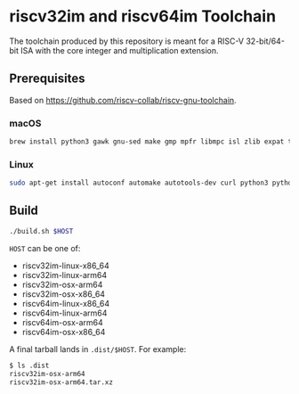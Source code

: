 # riscv32im and riscv64im Toolchain

The toolchain produced by this repository is meant for a RISC-V 32-bit/64-bit ISA with the core integer and multiplication extension.


## Prerequisites

Based on https://github.com/riscv-collab/riscv-gnu-toolchain.

### macOS

```bash
brew install python3 gawk gnu-sed make gmp mpfr libmpc isl zlib expat texinfo flock libslirp
```

### Linux

```bash
sudo apt-get install autoconf automake autotools-dev curl python3 python3-pip python3-tomli libmpc-dev libmpfr-dev libgmp-dev gawk build-essential bison flex texinfo gperf libtool patchutils bc zlib1g-dev libexpat-dev ninja-build git cmake libglib2.0-dev libslirp-dev
```

## Build

```bash
./build.sh $HOST
```

`HOST` can be one of:
* riscv32im-linux-x86_64
* riscv32im-linux-arm64
* riscv32im-osx-arm64
* riscv32im-osx-x86_64
* riscv64im-linux-x86_64
* riscv64im-linux-arm64
* riscv64im-osx-arm64
* riscv64im-osx-x86_64

A final tarball lands in `.dist/$HOST`. For example:

```bash
$ ls .dist
riscv32im-osx-arm64
riscv32im-osx-arm64.tar.xz
```
